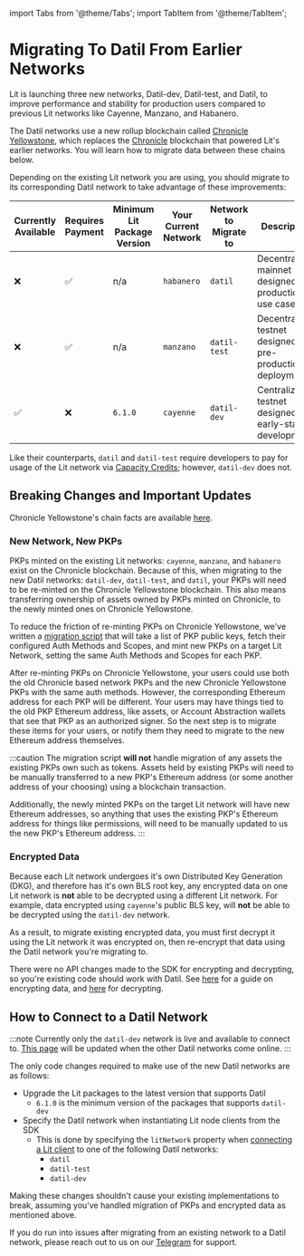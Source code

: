 import Tabs from '@theme/Tabs';
import TabItem from '@theme/TabItem';

# Migrating To Datil From Earlier Networks

Lit is launching three new networks, Datil-dev, Datil-test, and Datil, to improve performance and stability for production users compared to previous Lit networks like Cayenne, Manzano, and Habanero.

The Datil networks use a new rollup blockchain called [Chronicle Yellowstone](./lit-blockchains/chronicle-yellowstone), which replaces the [Chronicle](./lit-blockchains/chronicle) blockchain that powered Lit's earlier networks. You will learn how to migrate data between these chains below.

Depending on the existing Lit network you are using, you should migrate to its corresponding Datil network to take advantage of these improvements:

| Currently Available | Requires Payment | Minimum Lit Package Version | Your Current Network | Network to Migrate to | Description                                                  |
|---------------------|------------------|-----------------------------|----------------------|-----------------------|--------------------------------------------------------------|
| ❌                   | ✅                | n/a                         | `habanero`           | `datil`               | Decentralized mainnet designed for production use cases      |
| ❌                   | ✅                | n/a                         | `manzano`            | `datil-test`          | Decentralized testnet designed for pre-production deployment |
| ✅                   | ❌                | `6.1.0`                     | `cayenne`            | `datil-dev`           | Centralized testnet designed for early-stage development     |

Like their counterparts, `datil` and `datil-test` require developers to pay for usage of the Lit network via [Capacity Credits](../capacity-credits); however, `datil-dev` does not.

## Breaking Changes and Important Updates

Chronicle Yellowstone's chain facts are available [here](../chronicle-yellowstone#connecting-to-chronicle-yellowstone).

### New Network, New PKPs

PKPs minted on the existing Lit networks: `cayenne`, `manzano`, and `habanero` exist on the Chronicle blockchain. Because of this, when migrating to the new Datil networks: `datil-dev`, `datil-test`, and `datil`, your PKPs will need to be re-minted on the Chronicle Yellowstone blockchain. This also means transferring ownership of assets owned by PKPs minted on Chronicle, to the newly minted ones on Chronicle Yellowstone.

To reduce the friction of re-minting PKPs on Chronicle Yellowstone, we've written a [migration script](https://github.com/LIT-Protocol/developer-guides-code/tree/wyatt/pkp-migration-script/pkp-migration/nodejs) that will take a list of PKP public keys, fetch their configured Auth Methods and Scopes, and mint new PKPs on a target Lit Network, setting the same Auth Methods and Scopes for each PKP.

After re-minting PKPs on Chronicle Yellowstone, your users could use both the old Chronicle based network PKPs and the new Chronicle Yellowstone PKPs with the same auth methods. However, the corresponding Ethereum address for each PKP will be different. Your users may have things tied to the old PKP Ethereum address, like assets, or Account Abstraction wallets that see that PKP as an authorized signer. So the next step is to migrate these items for your users, or notify them they need to migrate to the new Ethereum address themselves.

:::caution
The migration script **will not** handle migration of any assets the existing PKPs own such as tokens. Assets held by existing PKPs will need to be manually transferred to a new PKP's Ethereum address (or some another address of your choosing) using a blockchain transaction.

Additionally, the newly minted PKPs on the target Lit network will have new Ethereum addresses, so anything that uses the existing PKP's Ethereum address for things like permissions, will need to be manually updated to us the new PKP's Ethereum address.
:::

### Encrypted Data

Because each Lit network undergoes it's own Distributed Key Generation (DKG), and therefore has it's own BLS root key, any encrypted data on one Lit network is **not** able to be decrypted using a different Lit network. For example, data encrypted using `cayenne`'s public BLS key, will **not** be able to be decrypted using the `datil-dev` network.

As a result, to migrate existing encrypted data, you must first decrypt it using the Lit network it was encrypted on, then re-encrypt that data using the Datil network you're migrating to.

There were no API changes made to the SDK for encrypting and decrypting, so you're existing code should work with Datil. See [here](../../sdk/access-control/quick-start#performing-encryption) for a guide on encrypting data, and [here](../../sdk/access-control/quick-start#performing-decryption) for decrypting.

## How to Connect to a Datil Network

:::note
Currently only the `datil-dev` network is live and available to connect to. [This page](../../connecting) will be updated when the other Datil networks come online.
:::

The only code changes required to make use of the new Datil networks are as follows:

- Upgrade the Lit packages to the latest version that supports Datil
  - `6.1.0` is the minimum version of the packages that supports `datil-dev`
- Specify the Datil network when instantiating Lit node clients from the SDK
  - This is done by specifying the `litNetwork` property when [connecting a Lit client](../../connecting) to one of the following Datil networks:
    - `datil`
    - `datil-test`
    - `datil-dev`

Making these changes shouldn't cause your existing implementations to break, assuming you've handled migration of PKPs and encrypted data as mentioned above.

If you do run into issues after migrating from an existing network to a Datil network, please reach out to us on our [Telegram](https://t.me/+aa73FAF9Vp82ZjJh) for support.
